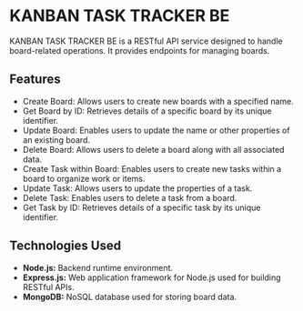 # KANBAN TASK TRACKER BE

KANBAN TASK TRACKER BE is a RESTful API service designed to handle board-related operations. It provides endpoints for managing boards.

## Features

- Create Board: Allows users to create new boards with a specified name.
- Get Board by ID: Retrieves details of a specific board by its unique identifier.
- Update Board: Enables users to update the name or other properties of an existing board.
- Delete Board: Allows users to delete a board along with all associated data.
- Create Task within Board: Enables users to create new tasks within a board to organize work or items.
- Update Task: Allows users to update the properties of a task.
- Delete Task: Enables users to delete a task from a board.
- Get Task by ID: Retrieves details of a specific task by its unique identifier.

## Technologies Used

- **Node.js:** Backend runtime environment.
- **Express.js:** Web application framework for Node.js used for building RESTful APIs.
- **MongoDB:** NoSQL database used for storing board data.
